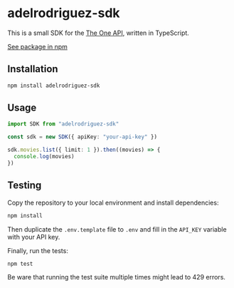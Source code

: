 # adelrodriguez-sdk

This is a small SDK for the [The One API](https://the-one-api.dev/), written in TypeScript.

[See package in npm](https://www.npmjs.com/package/adelrodriguez-sdk)

## Installation

```bash
npm install adelrodriguez-sdk
```

## Usage

```typescript
import SDK from "adelrodriguez-sdk"

const sdk = new SDK({ apiKey: "your-api-key" })

sdk.movies.list({ limit: 1 }).then((movies) => {
  console.log(movies)
})
```

## Testing

Copy the repository to your local environment and install dependencies:

```bash
npm install
```

Then duplicate the `.env.template` file to `.env` and fill in the `API_KEY` variable with your API key.

Finally, run the tests:

```bash
npm test
```

Be ware that running the test suite multiple times might lead to 429 errors.
